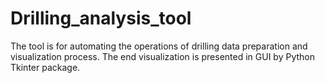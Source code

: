 # Drilling_analysis_tool
The tool is for automating the operations of drilling data preparation and visualization process. The end visualization is presented in GUI by Python Tkinter package.
